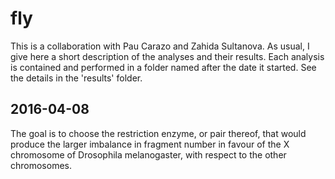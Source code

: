 # fly
This is a collaboration with Pau Carazo and Zahida Sultanova. As usual,
I give here a short description of the analyses and their results. Each
analysis is contained and performed in a folder named after the date it
started. See the details in the 'results' folder.

2016-04-08
----------

The goal is to choose the restriction enzyme, or pair thereof, that would
produce the larger imbalance in fragment number in favour of the X chromosome
of Drosophila melanogaster, with respect to the other chromosomes.
